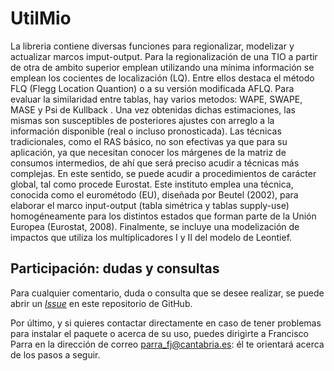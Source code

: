 # UtilMio

La libreria contiene diversas funciones para regionalizar, modelizar y actualizar marcos imput-output.
Para la regionalización de una TIO a partir de otra de ambito superior emplean utilizando una mínima información 
se emplean los cocientes de localización (LQ). Entre ellos destaca el método FLQ (Flegg Location Quantion) 
o a su versión modificada AFLQ.
Para evaluar la similaridad entre tablas, hay varios metodos: WAPE, SWAPE, MASE y 	Psi de Kullback .
Una vez obtenidas dichas estimaciones, las mismas son susceptibles de posteriores ajustes 
con arreglo a la información disponible (real o incluso pronosticada). 
Las técnicas tradicionales, como el RAS básico, no son efectivas ya que para su aplicación, 
ya que necesitan conocer los márgenes de la matriz de consumos intermedios, 
de ahí que será preciso acudir a técnicas más complejas. En este sentido, 
se puede acudir a procedimientos de carácter global, tal como procede Eurostat. 
Este instituto emplea una técnica, conocida como el eurométodo (EU), diseñada por Beutel (2002), 
para elaborar el marco input-output (tabla simétrica y tablas supply-use) 
homogéneamente para los distintos estados que forman parte de la Unión Europea (Eurostat, 2008).
Finalmente, se incluye una modelización de impactos que utiliza los multiplicadores I y II del modelo de Leontief.



## Participación: dudas y consultas

Para cualquier comentario, duda o consulta que se desee realizar, se
puede abrir un [*Issue*](https://github.com/PacoParra/Utilmio/issues) en
este repositorio de GitHub.

Por último, y si quieres contactar directamente en caso de tener
problemas para instalar el paquete o acerca de su uso, puedes dirigirte
a Francisco Parra en la dirección de correo <parra_fj@cantabria.es>: él te
orientará acerca de los pasos a seguir.
